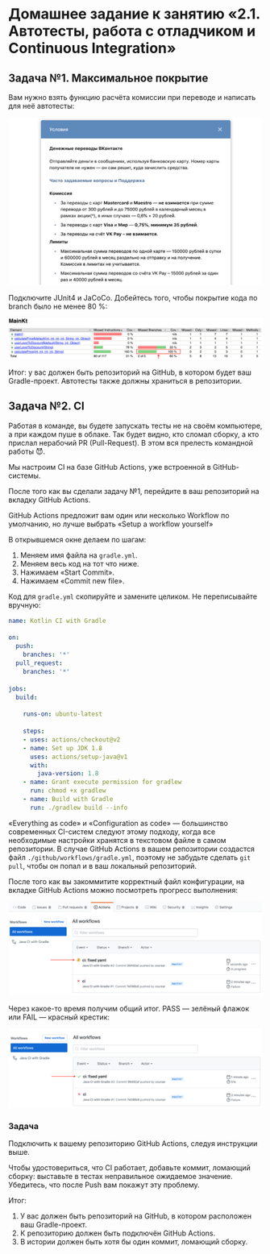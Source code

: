 # Домашнее задание к занятию «2.1. Автотесты, работа с отладчиком и Continuous Integration»

## Задача №1. Максимальное покрытие

Вам нужно взять функцию расчёта комиссии при переводе и написать для неё автотесты:

![](pic/vk-commission.png)

Подключите JUnit4 и JaCoCo. Добейтесь того, чтобы покрытие кода по branch было не менее 80 %:

![](pic/branches.png)

Итог: у вас должен быть репозиторий на GitHub, в котором будет ваш Gradle-проект. Автотесты также должны храниться в репозитории.

## Задача №2. CI

Работая в команде, вы будете запускать тесты не на своём компьютере, а при каждом пуше в облаке. Так будет видно, кто сломал сборку, а кто прислал нерабочий PR (Pull-Request). В этом вся прелесть командной работы 😈.

Мы настроим CI на базе GitHub Actions, уже встроенной в GitHub-системы.

После того как вы сделали задачу №1, перейдите в ваш репозиторий на вкладку GitHub Actions.

GitHub Actions предложит вам один или несколько Workflow по умолчанию, но лучше выбрать «Setup a workflow yourself»

В открывшемся окне делаем по шагам:
1. Меняем имя файла на `gradle.yml`.
2. Меняем весь код на тот что ниже.
3. Нажимаем «Start Commit».
4. Нажимаем «Commit new file».

Код для `gradle.yml` скопируйте и замените целиком. Не переписывайте вручную:

```yml
name: Kotlin CI with Gradle

on:
  push:
    branches: '*'
  pull_request:
    branches: '*'

jobs:
  build:

    runs-on: ubuntu-latest

    steps:
    - uses: actions/checkout@v2
    - name: Set up JDK 1.8
      uses: actions/setup-java@v1
      with:
        java-version: 1.8
    - name: Grant execute permission for gradlew
      run: chmod +x gradlew
    - name: Build with Gradle
      run: ./gradlew build --info

```

«Everything as code» и «Configuration as code» — большинство современных CI-систем следуют этому подходу, когда все необходимые настройки хранятся в текстовом файле в самом репозитории. В случае GitHub Actions в вашем репозитории создастся файл `./github/workflows/gradle.yml`, поэтому не забудьте сделать `git pull`, чтобы он попал и в ваш локальный репозиторий.

После того как вы закоммитите корректный файл конфигурации, на вкладке GitHub Actions можно посмотреть прогресс выполнения:

![](pic/actions5.png)

Через какое-то время получим общий итог. PASS — зелёный флажок или FAIL — красный крестик:

![](pic/actions6.png)

### Задача

Подключить к вашему репозиторию GitHub Actions, следуя инструкции выше.

Чтобы удостовериться, что CI работает, добавьте коммит, ломающий сборку: выставьте в тестах неправильное ожидаемое значение. Убедитесь, что после Push вам покажут эту проблему.

Итог:
1. У вас должен быть репозиторий на GitHub, в котором расположен ваш Gradle-проект.
2. К репозиторию должен быть подключён GitHub Actions.
3. В истории должен быть хотя бы один коммит, ломающий сборку.